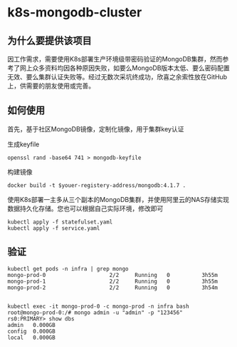 # k8s-mongodb-cluster

## 为什么要提供该项目
因工作需求，需要使用K8s部署生产环境级带密码验证的MongoDB集群，然而参考了网上众多资料均因各种原因失败，如要么MongoDB版本太低、要么密码配置无效、要么集群认证失败等。经过无数次采坑终成功，欣喜之余索性放在GitHub上，供需要的朋友使用或完善。

## 如何使用
首先，基于社区MongoDB镜像，定制化镜像，用于集群key认证

生成keyfile
```
openssl rand -base64 741 > mongodb-keyfile
```

构建镜像
```
docker build -t $youer-registery-address/mongodb:4.1.7 .
```

使用K8s部署一主多从三个副本的MongoDB集群，并使用阿里云的NAS存储实现数据持久化存储。您也可以根据自己实际环境，修改即可
```
kubectl apply -f statefulset.yaml
kubectl apply -f service.yaml
```

## 验证
```
kubectl get pods -n infra | grep mongo
mongo-prod-0                    2/2     Running   0          3h55m
mongo-prod-1                    2/2     Running   0          3h55m
mongo-prod-2                    2/2     Running   0          3h54m


kubectl exec -it mongo-prod-0 -c mongo-prod -n infra bash
root@mongo-prod-0:/# mongo admin -u "admin" -p "123456"
rs0:PRIMARY> show dbs
admin   0.000GB
config  0.000GB
local   0.000GB
```

